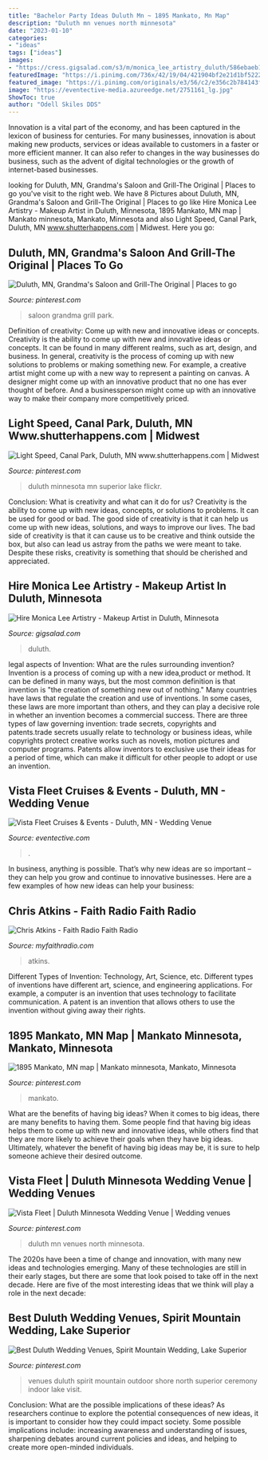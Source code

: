 ```yaml
---
title: "Bachelor Party Ideas Duluth Mn ~ 1895 Mankato, Mn Map"
description: "Duluth mn venues north minnesota"
date: "2023-01-10"
categories:
- "ideas"
tags: ["ideas"]
images:
- "https://cress.gigsalad.com/s3/m/monica_lee_artistry_duluth/586ebaeb18a7d.jpg"
featuredImage: "https://i.pinimg.com/736x/42/19/04/421904bf2e21d1bf5222b54489772c62.jpg"
featured_image: "https://i.pinimg.com/originals/e3/56/c2/e356c2b784143fccd8c2da7c98761d9b.jpg"
image: "https://eventective-media.azureedge.net/2751161_lg.jpg"
ShowToc: true
author: "Odell Skiles DDS"
---
```



Innovation is a vital part of the economy, and has been captured in the lexicon of business for centuries. For many businesses, innovation is about making new products, services or ideas available to customers in a faster or more efficient manner. It can also refer to changes in the way businesses do business, such as the advent of digital technologies or the growth of internet-based businesses.

	

		
looking for Duluth, MN, Grandma&#039;s Saloon and Grill-The Original | Places to go you've visit to the right web. We have 8 Pictures about Duluth, MN, Grandma&#039;s Saloon and Grill-The Original | Places to go like Hire Monica Lee Artistry - Makeup Artist in Duluth, Minnesota, 1895 Mankato, MN map | Mankato minnesota, Mankato, Minnesota and also Light Speed, Canal Park, Duluth, MN www.shutterhappens.com | Midwest. Here you go:
		
    
## Duluth, MN, Grandma&#039;s Saloon And Grill-The Original | Places To Go

<img loading=lazy src="https://i.pinimg.com/originals/67/8b/61/678b616550904ea57f06a43b88a0f04d.jpg" onerror="this.onerror=null;this.src='https://tse4.mm.bing.net/th?id=OIP.dzNTMo9K6SJQO_nby75kbAAAAA&amp;pid=15.1';" alt="Duluth, MN, Grandma&#039;s Saloon and Grill-The Original | Places to go">

_Source: pinterest.com_

>saloon grandma grill park. 

	

Definition of creativity: Come up with new and innovative ideas or concepts.
Creativity is the ability to come up with new and innovative ideas or concepts. It can be found in many different realms, such as art, design, and business. In general, creativity is the process of coming up with new solutions to problems or making something new. For example, a creative artist might come up with a new way to represent a painting on canvas. A designer might come up with an innovative product that no one has ever thought of before. And a businessperson might come up with an innovative way to make their company more competitively priced.

    
## Light Speed, Canal Park, Duluth, MN Www.shutterhappens.com | Midwest

<img loading=lazy src="https://i.pinimg.com/originals/e3/56/c2/e356c2b784143fccd8c2da7c98761d9b.jpg" onerror="this.onerror=null;this.src='https://tse2.mm.bing.net/th?id=OIP.ry_NHKAP_OslaACpp4JpdAAAAA&amp;pid=15.1';" alt="Light Speed, Canal Park, Duluth, MN www.shutterhappens.com | Midwest">

_Source: pinterest.com_

>duluth minnesota mn superior lake flickr. 

	

Conclusion: What is creativity and what can it do for us?
Creativity is the ability to come up with new ideas, concepts, or solutions to problems. It can be used for good or bad. The good side of creativity is that it can help us come up with new ideas, solutions, and ways to improve our lives. The bad side of creativity is that it can cause us to be creative and think outside the box, but also can lead us astray from the paths we were meant to take. Despite these risks, creativity is something that should be cherished and appreciated.

    
## Hire Monica Lee Artistry - Makeup Artist In Duluth, Minnesota

<img loading=lazy src="https://cress.gigsalad.com/s3/m/monica_lee_artistry_duluth/586ebaeb18a7d.jpg" onerror="this.onerror=null;this.src='https://tse3.mm.bing.net/th?id=OIP.DvTPTU0AtfoqZRljVx1qRgHaJ4&amp;pid=15.1';" alt="Hire Monica Lee Artistry - Makeup Artist in Duluth, Minnesota">

_Source: gigsalad.com_

>duluth. 

	

legal aspects of Invention: What are the rules surrounding invention?
Invention is a process of coming up with a new idea,product or method. It can be defined in many ways, but the most common definition is that invention is "the creation of something new out of nothing." Many countries have laws that regulate the creation and use of inventions. In some cases, these laws are more important than others, and they can play a decisive role in whether an invention becomes a commercial success.
There are three types of law governing invention: trade secrets, copyrights and patents.trade secrets usually relate to technology or business ideas, while copyrights protect creative works such as novels, motion pictures and computer programs. Patents allow inventors to exclusive use their ideas for a period of time, which can make it difficult for other people to adopt or use an invention.

    
## Vista Fleet Cruises &amp; Events - Duluth, MN - Wedding Venue

<img loading=lazy src="https://eventective-media.azureedge.net/2751161_lg.jpg" onerror="this.onerror=null;this.src='https://tse4.mm.bing.net/th?id=OIP.6aHyf7PjCgMKm6mzf8p93wHaE8&amp;pid=15.1';" alt="Vista Fleet Cruises &amp; Events - Duluth, MN - Wedding Venue">

_Source: eventective.com_

>. 

	

In business, anything is possible. That’s why new ideas are so important – they can help you grow and continue to innovative businesses. Here are a few examples of how new ideas can help your business: 

    
## Chris Atkins - Faith Radio Faith Radio

<img loading=lazy src="http://myfaithradio.com/wp-content/uploads/sites/3/2016/10/Chris-Atkins-Photo.jpg" onerror="this.onerror=null;this.src='https://tse1.mm.bing.net/th?id=OIP.mtNrzWJiKUEQiy8GpF96NQHaIF&amp;pid=15.1';" alt="Chris Atkins - Faith Radio Faith Radio">

_Source: myfaithradio.com_

>atkins. 

	

Different Types of Invention: Technology, Art, Science, etc.
Different types of inventions have different art, science, and engineering applications. For example, a computer is an invention that uses technology to facilitate communication. A patent is an invention that allows others to use the invention without giving away their rights.

    
## 1895 Mankato, MN Map | Mankato Minnesota, Mankato, Minnesota

<img loading=lazy src="https://i.pinimg.com/originals/b6/f7/4f/b6f74f50022eeb95ea3630802099b6b7.jpg" onerror="this.onerror=null;this.src='https://tse4.mm.bing.net/th?id=OIP.3U4iR_DacYXjbx7V99FQsAHaK0&amp;pid=15.1';" alt="1895 Mankato, MN map | Mankato minnesota, Mankato, Minnesota">

_Source: pinterest.com_

>mankato. 

	

What are the benefits of having big ideas?
When it comes to big ideas, there are many benefits to having them. Some people find that having big ideas helps them to come up with new and innovative ideas, while others find that they are more likely to achieve their goals when they have big ideas. Ultimately, whatever the benefit of having big ideas may be, it is sure to help someone achieve their desired outcome.

    
## Vista Fleet | Duluth Minnesota Wedding Venue | Wedding Venues

<img loading=lazy src="https://i.pinimg.com/originals/e1/a6/89/e1a689a725234a07185a20557e788ab5.jpg" onerror="this.onerror=null;this.src='https://tse2.mm.bing.net/th?id=OIP.bBlaZj3WlsST5w0YwyDFPQHaE8&amp;pid=15.1';" alt="Vista Fleet | Duluth Minnesota Wedding Venue | Wedding venues">

_Source: pinterest.com_

>duluth mn venues north minnesota. 

	

The 2020s have been a time of change and innovation, with many new ideas and technologies emerging. Many of these technologies are still in their early stages, but there are some that look poised to take off in the next decade. Here are five of the most interesting ideas that we think will play a role in the next decade:

    
## Best Duluth Wedding Venues, Spirit Mountain Wedding, Lake Superior

<img loading=lazy src="https://i.pinimg.com/736x/42/19/04/421904bf2e21d1bf5222b54489772c62.jpg" onerror="this.onerror=null;this.src='https://tse4.mm.bing.net/th?id=OIP.D-dkLa-nXkqSj_elMY7-SgHaKX&amp;pid=15.1';" alt="Best Duluth Wedding Venues, Spirit Mountain Wedding, Lake Superior">

_Source: pinterest.com_

>venues duluth spirit mountain outdoor shore north superior ceremony indoor lake visit. 

	

Conclusion: What are the possible implications of these ideas?
As researchers continue to explore the potential consequences of new ideas, it is important to consider how they could impact society. Some possible implications include: increasing awareness and understanding of issues, sharpening debates around current policies and ideas, and helping to create more open-minded individuals.

